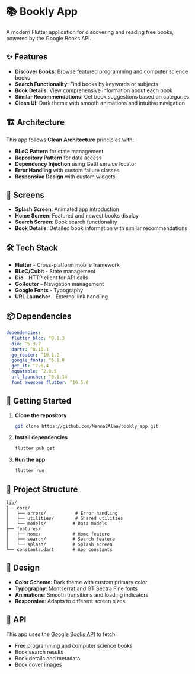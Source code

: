 # 📚 Bookly App

A modern Flutter application for discovering and reading free books, powered by the Google Books API.

## ✨ Features

- **Discover Books**: Browse featured programming and computer science books
- **Search Functionality**: Find books by keywords or subjects
- **Book Details**: View comprehensive information about each book
- **Similar Recommendations**: Get book suggestions based on categories
- **Clean UI**: Dark theme with smooth animations and intuitive navigation

## 🏗️ Architecture

This app follows **Clean Architecture** principles with:

- **BLoC Pattern** for state management
- **Repository Pattern** for data access
- **Dependency Injection** using GetIt service locator
- **Error Handling** with custom failure classes
- **Responsive Design** with custom widgets

## 📱 Screens

- **Splash Screen**: Animated app introduction
- **Home Screen**: Featured and newest books display
- **Search Screen**: Book search functionality
- **Book Details**: Detailed book information with similar recommendations

## 🛠️ Tech Stack

- **Flutter** - Cross-platform mobile framework
- **BLoC/Cubit** - State management
- **Dio** - HTTP client for API calls
- **GoRouter** - Navigation management
- **Google Fonts** - Typography
- **URL Launcher** - External link handling

## 📦 Dependencies

```yaml
dependencies:
  flutter_bloc: ^8.1.3
  dio: ^5.3.2
  dartz: ^0.10.1
  go_router: ^10.1.2
  google_fonts: ^6.1.0
  get_it: ^7.6.4
  equatable: ^2.0.5
  url_launcher: ^6.1.14
  font_awesome_flutter: ^10.5.0
```

## 🚀 Getting Started

1. **Clone the repository**
   ```bash
   git clone https://github.com/Menna2Alaa/bookly_app.git
   ```

2. **Install dependencies**
   ```bash
   flutter pub get
   ```

3. **Run the app**
   ```bash
   flutter run
   ```

## 📁 Project Structure

```
lib/
├── core/
│   ├── errors/           # Error handling
│   ├── utilities/        # Shared utilities
│   └── models/          # Data models
├── features/
│   ├── home/            # Home feature
│   ├── search/          # Search feature
│   └── splash/          # Splash screen
└── constants.dart       # App constants
```

## 🎨 Design

- **Color Scheme**: Dark theme with custom primary color
- **Typography**: Montserrat and GT Sectra Fine fonts
- **Animations**: Smooth transitions and loading indicators
- **Responsive**: Adapts to different screen sizes

## 🔗 API

This app uses the [Google Books API](https://developers.google.com/books) to fetch:
- Free programming and computer science books
- Book search results
- Book details and metadata
- Book cover images
